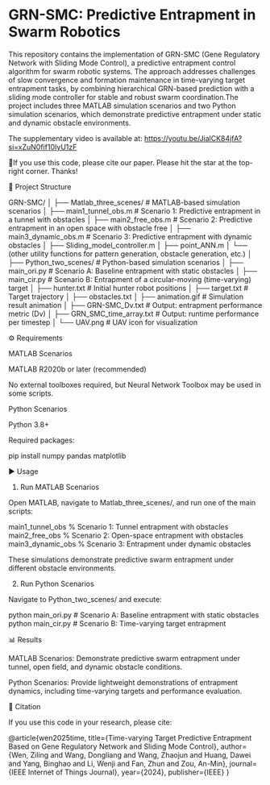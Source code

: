 # GRN-SMC: Predictive Entrapment in Swarm Robotics

This repository contains the implementation of GRN-SMC (Gene Regulatory Network with Sliding Mode Control), a predictive entrapment control algorithm for swarm robotic systems.
The approach addresses challenges of slow convergence and formation maintenance in time-varying target entrapment tasks, by combining hierarchical GRN-based prediction with a sliding mode controller for stable and robust swarm coordination.The project includes three MATLAB simulation scenarios and two Python simulation scenarios, which demonstrate predictive entrapment under static and dynamic obstacle environments.

The supplementary video is available at: https://youtu.be/JialCK84jfA?si=xZuN0fif10IyU1zF

🌈If you use this code, please cite our paper. Please hit the star at the top-right corner. Thanks!


📂 Project Structure

GRN-SMC/
│
├── Matlab_three_scenes/        # MATLAB-based simulation scenarios
│   ├── main1_tunnel_obs.m       # Scenario 1: Predictive entrapment in a tunnel with obstacles
│   ├── main2_free_obs.m         # Scenario 2: Predictive entrapment in an open space with obstacle free
│   ├── main3_dynamic_obs.m      # Scenario 3: Predictive entrapment with dynamic obstacles
│   ├── Sliding_model_controller.m
│   ├── point_ANN.m
│   └── (other utility functions for pattern generation, obstacle generation, etc.)
│
├── Python_two_scenes/          # Python-based simulation scenarios
│   ├── main_ori.py             # Scenario A: Baseline entrapment with static obstacles
│   ├── main_cir.py             # Scenario B: Entrapment of a circular-moving (time-varying) target
│   ├── hunter.txt              # Initial hunter robot positions
│   ├── target.txt              # Target trajectory
│   ├── obstacles.txt
│   ├── animation.gif           # Simulation result animation
│   ├── GRN-SMC_Dv.txt          # Output: entrapment performance metric (Dv)
│   ├── GRN_SMC_time_array.txt  # Output: runtime performance per timestep
│   └── UAV.png                 # UAV icon for visualization

⚙️ Requirements

MATLAB Scenarios

MATLAB R2020b or later (recommended)

No external toolboxes required, but Neural Network Toolbox may be used in some scripts.

Python Scenarios

Python 3.8+

Required packages:

pip install numpy pandas matplotlib

▶️ Usage

1. Run MATLAB Scenarios

Open MATLAB, navigate to Matlab_three_scenes/, and run one of the main scripts:

main1_tunnel_obs    % Scenario 1: Tunnel entrapment with obstacles
main2_free_obs      % Scenario 2: Open-space entrapment with obstacles
main3_dynamic_obs   % Scenario 3: Entrapment under dynamic obstacles


These simulations demonstrate predictive swarm entrapment under different obstacle environments.

2. Run Python Scenarios

Navigate to Python_two_scenes/ and execute:

python main_ori.py   # Scenario A: Baseline entrapment with static obstacles
python main_cir.py   # Scenario B: Time-varying target entrapment

📊 Results

MATLAB Scenarios:
Demonstrate predictive swarm entrapment under tunnel, open field, and dynamic obstacle conditions.

Python Scenarios:
Provide lightweight demonstrations of entrapment dynamics, including time-varying targets and performance evaluation.

📌 Citation

If you use this code in your research, please cite:

@article{wen2025time,
  title={Time-varying Target Predictive Entrapment Based on Gene Regulatory Network and Sliding Mode Control},
  author={Wen, Ziling and Wang, Dongliang and Wang, Zhaojun and Huang, Dawei and Yang, Binghao and Li, Wenji and Fan, Zhun and Zou, An-Min},
  journal={IEEE Internet of Things Journal},
  year={2024},
  publisher={IEEE}
}